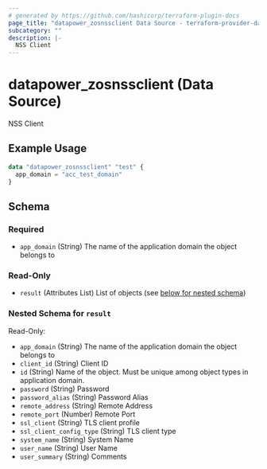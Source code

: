 ```yaml
---
# generated by https://github.com/hashicorp/terraform-plugin-docs
page_title: "datapower_zosnssclient Data Source - terraform-provider-datapower"
subcategory: ""
description: |-
  NSS Client
---
```


# datapower_zosnssclient (Data Source)

NSS Client

## Example Usage

```terraform
data "datapower_zosnssclient" "test" {
  app_domain = "acc_test_domain"
}
```

<!-- schema generated by tfplugindocs -->
## Schema

### Required

- `app_domain` (String) The name of the application domain the object belongs to

### Read-Only

- `result` (Attributes List) List of objects (see [below for nested schema](#nestedatt--result))

<a id="nestedatt--result"></a>
### Nested Schema for `result`

Read-Only:

- `app_domain` (String) The name of the application domain the object belongs to
- `client_id` (String) Client ID
- `id` (String) Name of the object. Must be unique among object types in application domain.
- `password` (String) Password
- `password_alias` (String) Password Alias
- `remote_address` (String) Remote Address
- `remote_port` (Number) Remote Port
- `ssl_client` (String) TLS client profile
- `ssl_client_config_type` (String) TLS client type
- `system_name` (String) System Name
- `user_name` (String) User Name
- `user_summary` (String) Comments
